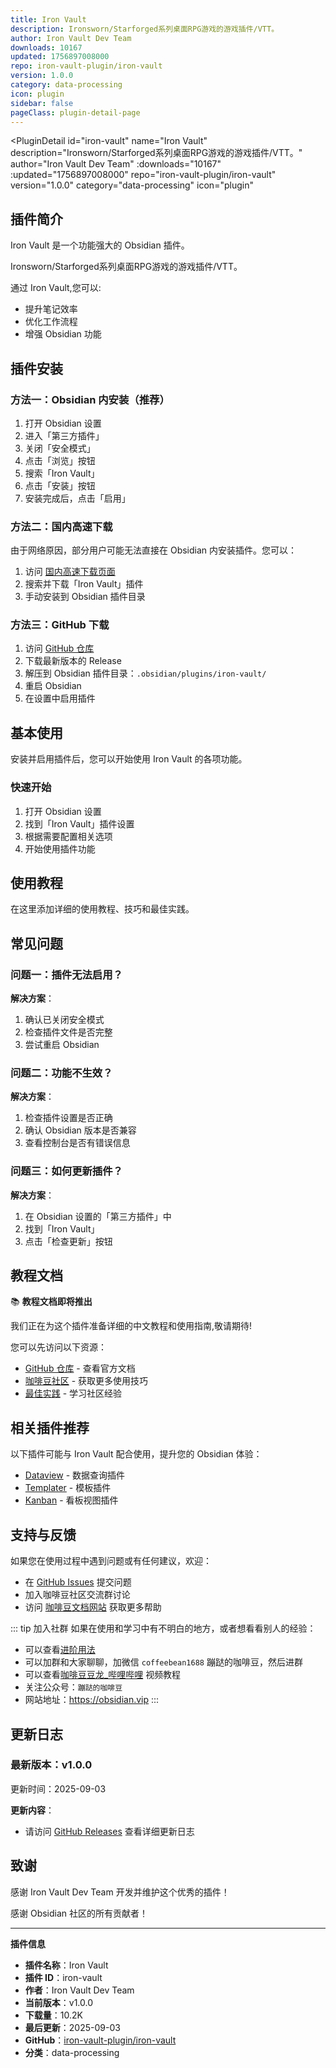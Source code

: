 ```yaml
---
title: Iron Vault
description: Ironsworn/Starforged系列桌面RPG游戏的游戏插件/VTT。
author: Iron Vault Dev Team
downloads: 10167
updated: 1756897008000
repo: iron-vault-plugin/iron-vault
version: 1.0.0
category: data-processing
icon: plugin
sidebar: false
pageClass: plugin-detail-page
---
```


<PluginDetail
  id="iron-vault"
  name="Iron Vault"
  description="Ironsworn/Starforged系列桌面RPG游戏的游戏插件/VTT。"
  author="Iron Vault Dev Team"
  :downloads="10167"
  :updated="1756897008000"
  repo="iron-vault-plugin/iron-vault"
  version="1.0.0"
  category="data-processing"
  icon="plugin"
>

<!-- AUTO_GENERATED_START -->
## 插件简介

Iron Vault 是一个功能强大的 Obsidian 插件。

Ironsworn/Starforged系列桌面RPG游戏的游戏插件/VTT。

通过 Iron Vault,您可以:

- 提升笔记效率
- 优化工作流程
- 增强 Obsidian 功能

<!-- AUTO_GENERATED_END -->

<!-- AUTO_GENERATED_START -->
## 插件安装

### 方法一：Obsidian 内安装（推荐）

1. 打开 Obsidian 设置
2. 进入「第三方插件」
3. 关闭「安全模式」
4. 点击「浏览」按钮
5. 搜索「Iron Vault」
6. 点击「安装」按钮
7. 安装完成后，点击「启用」

### 方法二：国内高速下载

由于网络原因，部分用户可能无法直接在 Obsidian 内安装插件。您可以：

1. 访问 [国内高速下载页面](/zh/documentation/obsidian-plugins-download.html)
2. 搜索并下载「Iron Vault」插件
3. 手动安装到 Obsidian 插件目录

### 方法三：GitHub 下载

1. 访问 [GitHub 仓库](https://github.com/iron-vault-plugin/iron-vault)
2. 下载最新版本的 Release
3. 解压到 Obsidian 插件目录：`.obsidian/plugins/iron-vault/`
4. 重启 Obsidian
5. 在设置中启用插件

## 基本使用

安装并启用插件后，您可以开始使用 Iron Vault 的各项功能。

### 快速开始

1. 打开 Obsidian 设置
2. 找到「Iron Vault」插件设置
3. 根据需要配置相关选项
4. 开始使用插件功能

<!-- AUTO_GENERATED_END -->

<!-- CUSTOM_CONTENT_START:tutorial -->
## 使用教程

在这里添加详细的使用教程、技巧和最佳实践。

<!-- CUSTOM_CONTENT_END:tutorial -->

<!-- SHARED_CONTENT_START -->
## 常见问题

### 问题一：插件无法启用？

**解决方案**：
1. 确认已关闭安全模式
2. 检查插件文件是否完整
3. 尝试重启 Obsidian

### 问题二：功能不生效？

**解决方案**：
1. 检查插件设置是否正确
2. 确认 Obsidian 版本是否兼容
3. 查看控制台是否有错误信息

### 问题三：如何更新插件？

**解决方案**：
1. 在 Obsidian 设置的「第三方插件」中
2. 找到「Iron Vault」
3. 点击「检查更新」按钮

## 教程文档

📚 **教程文档即将推出**

我们正在为这个插件准备详细的中文教程和使用指南,敬请期待!

您可以先访问以下资源：
- [GitHub 仓库](https://github.com/iron-vault-plugin/iron-vault) - 查看官方文档
- [咖啡豆社区](/zh/bases/) - 获取更多使用技巧
- [最佳实践](/zh/best-practices/) - 学习社区经验

## 相关插件推荐

以下插件可能与 Iron Vault 配合使用，提升您的 Obsidian 体验：

- [Dataview](/zh/plugins/dataview.html) - 数据查询插件
- [Templater](/zh/plugins/templater-obsidian.html) - 模板插件
- [Kanban](/zh/plugins/obsidian-kanban.html) - 看板视图插件

## 支持与反馈

如果您在使用过程中遇到问题或有任何建议，欢迎：

- 在 [GitHub Issues](https://github.com/iron-vault-plugin/iron-vault/issues) 提交问题
- 加入咖啡豆社区交流群讨论
- 访问 [咖啡豆文档网站](https://obsidian.vip) 获取更多帮助

::: tip 加入社群
如果在使用和学习中有不明白的地方，或者想看看别人的经验：
- 可以查看[进阶用法](/zh/advanced)
- 可以加群和大家聊聊，加微信 `coffeebean1688` 蹦跶的咖啡豆，然后进群
- 可以查看[咖啡豆豆龙_哔哩哔哩](https://space.bilibili.com/618777356) 视频教程
- 关注公众号：`蹦跶的咖啡豆`
- 网站地址：https://obsidian.vip
:::
<!-- SHARED_CONTENT_END -->

<!-- AUTO_GENERATED_START -->
## 更新日志

### 最新版本：v1.0.0

更新时间：2025-09-03

**更新内容**：
- 请访问 [GitHub Releases](https://github.com/iron-vault-plugin/iron-vault/releases) 查看详细更新日志

## 致谢

感谢 Iron Vault Dev Team 开发并维护这个优秀的插件！

感谢 Obsidian 社区的所有贡献者！

---

**插件信息**
- **插件名称**：Iron Vault
- **插件 ID**：iron-vault
- **作者**：Iron Vault Dev Team
- **当前版本**：v1.0.0
- **下载量**：10.2K
- **最后更新**：2025-09-03
- **GitHub**：[iron-vault-plugin/iron-vault](https://github.com/iron-vault-plugin/iron-vault)
- **分类**：data-processing
<!-- AUTO_GENERATED_END -->

</PluginDetail>

